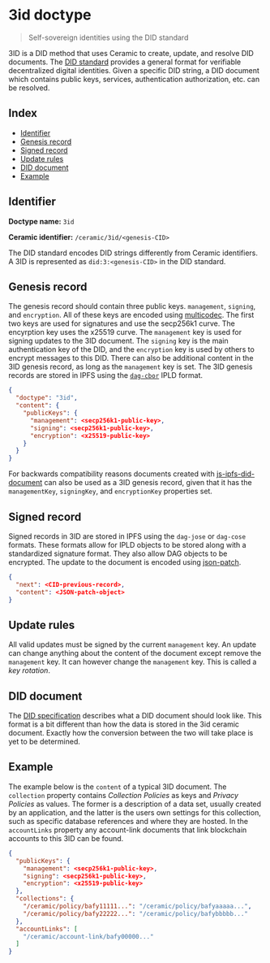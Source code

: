 # 3id doctype

> Self-sovereign identities using the DID standard

3ID is a DID method that uses Ceramic to create, update, and resolve DID documents. The [DID standard](https://w3c.github.io/did-core) provides a general format for verifiable decentralized digital identities. Given a specific DID string, a DID document which contains public keys, services, authentication authorization, etc. can be resolved.

## Index

- [Identifier](#identifier)
- [Genesis record](#genesis-record)
- [Signed record](#signed-record)
- [Update rules](#update-rules)
- [DID document](#did-document)
- [Example](#example)

## Identifier

**Doctype name:** `3id`

**Ceramic identifier:** `/ceramic/3id/<genesis-CID>`

The DID standard encodes DID strings differently from Ceramic identifiers. A 3ID is represented as `did:3:<genesis-CID>` in the DID standard.

## Genesis record

The genesis record should contain three public keys. `management`, `signing`, and `encryption`. All of these keys are encoded using [multicodec](https://github.com/multiformats/multicodec). The first two keys are used for signatures and use the secp256k1 curve. The encyrption key uses the x25519 curve. The `management` key is used for signing updates to the 3ID document. The `signing` key is the main authentication key of the DID, and the `encryption` key is used by others to encrypt messages to this DID. There can also be additional content in the 3ID genesis record, as long as the `management` key is set. The 3ID genesis records are stored in IPFS using the [`dag-cbor`](https://github.com/ipld/js-ipld-dag-cbor/) IPLD format.

```JSON
{
  "doctype": "3id",
  "content": {
    "publicKeys": {
      "management": <secp256k1-public-key>,
      "signing": <secp256k1-public-key>,
      "encryption": <x25519-public-key>
    }
  }
}
```

For backwards compatibility reasons documents created with [js-ipfs-did-document](https://github.com/3box/js-ipfs-did-document/) can also be used as a 3ID genesis record, given that it has the `managementKey`, `signingKey`, and `encryptionKey` properties set.

## Signed record

Signed records in 3ID are stored in IPFS using the `dag-jose` or `dag-cose` formats. These formats allow for IPLD objects to be stored along with a standardized signature format. They also allow DAG objects to be encrypted. The update to the document is encoded using [json-patch](https://github.com/Starcounter-Jack/JSON-Patch).

```JSON
{
  "next": <CID-previous-record>,
  "content": <JSON-patch-object>
}
```

## Update rules

All valid updates must be signed by the current `management` key. An update can change anything about the content of the document except remove the `management` key. It can however change the `management` key. This is called a *key rotation*. 

## DID document

The [DID specification](https://w3c.github.io/did-core/) describes what a DID document should look like. This format is a bit different than how the data is stored in the 3id ceramic document. Exactly how the conversion between the two will take place is yet to be determined.

## Example

The example below is the `content` of a typical 3ID document. The `collection` property contains *Collection Policies* as keys and *Privacy Policies* as values. The former is a description of a data set, usually created by an application, and the latter is the users own settings for this collection, such as specific database references and where they are hosted. In the `accountLinks` property any account-link documents that link blockchain accounts to this 3ID can be found.

```JSON
{
  "publicKeys": {
    "management": <secp256k1-public-key>,
    "signing": <secp256k1-public-key>,
    "encryption": <x25519-public-key>
  },
  "collections": {
    "/ceramic/policy/bafy11111...": "/ceramic/policy/bafyaaaaa...",
    "/ceramic/policy/bafy22222...": "/ceramic/policy/bafybbbbb..."
  },
  "accountLinks": [
    "/ceramic/account-link/bafy00000..."
  ]
}
```
